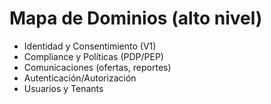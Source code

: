 # Mapa de Dominios (alto nivel)

- Identidad y Consentimiento (V1)
- Compliance y Políticas (PDP/PEP)
- Comunicaciones (ofertas, reportes)
- Autenticación/Autorización
- Usuarios y Tenants

